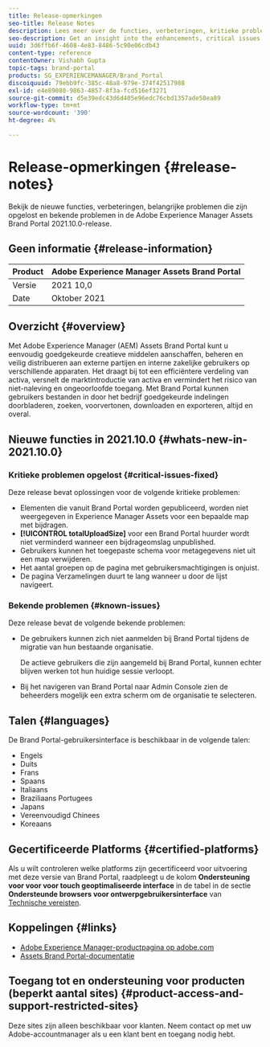 ```yaml
---
title: Release-opmerkingen
seo-title: Release Notes
description: Lees meer over de functies, verbeteringen, kritieke problemen die zijn opgelost en bekende problemen in de Adobe Experience Manager Assets Brand Portal 2021.10.0-release.
seo-description: Get an insight into the enhancements, critical issues fixed, and known issues in the Adobe Experience Manager Assets Brand Portal 2021.10.0 release.
uuid: 3d6ffb6f-4608-4e83-8486-5c90e06cdb43
content-type: reference
contentOwner: Vishabh Gupta
topic-tags: brand-portal
products: SG_EXPERIENCEMANAGER/Brand_Portal
discoiquuid: 79ebb9fc-385c-48a8-979e-374f42517988
exl-id: e4e89080-9863-4857-8f3a-fcd516ef3271
source-git-commit: d5e39edc43d6d405e96edc76cbd1357ade58ea89
workflow-type: tm+mt
source-wordcount: '390'
ht-degree: 4%

---
```


# Release-opmerkingen {#release-notes}

Bekijk de nieuwe functies, verbeteringen, belangrijke problemen die zijn opgelost en bekende problemen in de Adobe Experience Manager Assets Brand Portal 2021.10.0-release.

## Geen informatie {#release-information}

| Product | Adobe Experience Manager Assets Brand Portal |
|---|---|
| Versie | 2021 10,0 |
| Date | Oktober 2021 |

## Overzicht {#overview}

Met Adobe Experience Manager (AEM) Assets Brand Portal kunt u eenvoudig goedgekeurde creatieve middelen aanschaffen, beheren en veilig distribueren aan externe partijen en interne zakelijke gebruikers op verschillende apparaten. Het draagt bij tot een efficiëntere verdeling van activa, versnelt de marktintroductie van activa en vermindert het risico van niet-naleving en ongeoorloofde toegang. Met Brand Portal kunnen gebruikers bestanden in door het bedrijf goedgekeurde indelingen doorbladeren, zoeken, voorvertonen, downloaden en exporteren, altijd en overal.

## Nieuwe functies in 2021.10.0 {#whats-new-in-2021.10.0}

<!--
### New Features {#new-features}

This release includes the following new features:

* AEM Assets as a Cloud Service is now entitled to have a pre-configured Brand Portal instance. The Cloud Manager user can activate Brand Portal on the AEM Assets as a Cloud Service instance.

* Asset Sourcing feature is now available on AEM Assets as a Cloud Service. It allows the Brand Portal users to upload assets to the permitted contribution folders and publish the contribution folder from Brand Portal to AEM Assets as a Cloud Service instance. 

* An additional **[!UICONTROL Asset Download]** setting has been introduced under the **[!UICONTROL Download Settings]**. It creates a separate folder for each asset while downloading the folders, collections, or bulk download of assets. 
-->
<!-- 
* The **[!UICONTROL Download]** dialog is revamped in a list view with additional options to exclude the renditions which are not required, apply the same set of rules for similar asset types, and download the selected asset renditions.
-->

<!--
* The new **[!UICONTROL Download]** dialog now appears with all the renditions of the selected assets or folders containing assets in a list view, wherein the Brand Portal users can apply same set of renditions for similar asset types and download the selected asset renditions. 
-->

<!-- 
* Navigation to the **[!UICONTROL Files]**, **[!UICONTROL Collections]**, and **[!UICONTROL Shared Links]** is now possible from all the Brand Portal pages in one-click.  

* The **[!UICONTROL Renditions]** panel in the asset details page now allows the Brand Portal users to select the original asset and (or) specific asset renditions, and directly download them from the **[!UICONTROL Renditions]** panel without having to open the **[!UICONTROL Download]** dialog.
-->

<!--
Brand Portal users can exclude specific renditions which are not required and directly download the original asset and its renditions from the **[!UICONTROL Renditions]** panel on the asset details page. 
-->

<!-- 
* In addition to the existing **[!UICONTROL Download]** configurations, the Brand Portal administrators can also [configure permissions for different group of users]() to view and (or) download the original asset and its renditions from the asset details page. These configurations will define who can access and (or) download the asset renditions.
-->

<!--
### Enhancements {#enhancements}

Brand Portal 2021.08.0 is an internal release that introduces Business profiles for enterprise and teams customers to give organizations better control over their assets. 

This release includes the following enhancements:

* The users now have organization-specific entitlement on the new and migrated organizations. If a user is entitled to multiple organizations, the user has to select the organization at the time of login.

* The new users that are added in Admin Console must **Join Team** to get entitled to the organization. 

>[!NOTE]
>
>Business profiles are currently applicable for the new organizations that are created after August 16, 2021. 
>
>Until your organization is migrated, you can continue to use Adobe ID, Enterprise ID, or Federated ID types to access the organization.   
-->

<!-- 
* For folder download, a separate folder is created for each asset using share link irrespective of the **[!UICONTROL Download Settings]**. 
* The Brand Portal **[!UICONTROL Usage Report]** has been modified to reflect only the active Brand Portal users.
-->

<!--
* The threshold of session timeout for the guest users has been reduced from 2 hours to 15 minutes.
* The additional **[!UICONTROL View pages]** option has been removed for multi-page PDFs as the user can now view the PDF pages from the Adobe Document Cloud Viewer.
-->


### Kritieke problemen opgelost {#critical-issues-fixed}

Deze release bevat oplossingen voor de volgende kritieke problemen:

* Elementen die vanuit Brand Portal worden gepubliceerd, worden niet weergegeven in Experience Manager Assets voor een bepaalde map met bijdragen.
* **[!UICONTROL totalUploadSize]** voor een Brand Portal huurder wordt niet verminderd wanneer een bijdrageomslag unpublished.
* Gebruikers kunnen het toegepaste schema voor metagegevens niet uit een map verwijderen.
* Het aantal groepen op de pagina met gebruikersmachtigingen is onjuist.
* De pagina Verzamelingen duurt te lang wanneer u door de lijst navigeert.

<!--
* Asset Sourcing email notifications are not delivered for some organizations. 

* Video files with extension `.mov` are not running on Brand Portal. 

* In the **[!UICONTROL Smart Collections]** dropdown list, only ten saved collections are visible. 
-->
<!--
* *_deleted tenants are listed as valid tenant which fails during the execution of TenantCustomizers/TenantUpdates where tenant id is returned as /etc/tenants/`<nodename>`.
-->

<!--
In case only the original assets are downloaded, the asset reflects its own extension and does not open until the extension is manually changed to zip. 
* The user interface of the collection folder does not respond on clicking the navigation arrow. 
* **[!UICONTROL Create]** button is visible in the **[!UICONTROL Column]** view even when the folders are empty.
* **[!UICONTROL Omni search]** fails with a 414 error message (Request-URI Too Long) if the dispatcher is bypassed while accessing the Brand Portal instance.
* An empty zip folder is downloaded if the asset contains a comma (`,`) in the file name.
* The viewer users get the option to add users to the collection they have created. 
* Inconsistent behavior is experienced when an asset (thumbnail or web rendition) is downloaded using share link.

See [what's new in Brand Portal 2021.02.0](whats-new.md).
-->


### Bekende problemen {#known-issues}

Deze release bevat de volgende bekende problemen:

* De gebruikers kunnen zich niet aanmelden bij Brand Portal tijdens de migratie van hun bestaande organisatie.

   De actieve gebruikers die zijn aangemeld bij Brand Portal, kunnen echter blijven werken tot hun huidige sessie verloopt.

* Bij het navigeren van Brand Portal naar Admin Console zien de beheerders mogelijk een extra scherm om de organisatie te selecteren.


<!--
### Known Issues {#known-issues}

This release includes the following known issue:

* Search on the **[!UICONTROL Asset Reports]** shows processing on the product interface with no search result.
* The video DM encodes are not visible to the non-admin users on the asset details page.
* The alignment of the size of individual asset renditions and total download size is distorted in the Download dialog.
-->


<!--
* Download Settings configuration to configure asset download from Brand Portal. Fast download, custom renditions, and system renditions are the available configurations. 
-->

<!--
* Document Viewer has been introduced to enhance the PDF viewing experience. New options are available for viewing the PDF files in Brand Portal.

* Advances in the asset download process which improves the Brand Portal user experience while [downloading assets from Brand Portal](brand-portal-download-assets.md). Brand Portal administrators can configure **[!UICONTROL Fast Download]**, **[!UICONTROL Custom Renditions]**, and **[!UICONTROL System Renditions]** from the **[!UICONTROL Download]** settings. 

For details, see [what's new in Brand Portal 6.4.7](whats-new.md). 

### Critical Issues Fixed {#critical-issues-fixed-647}

This release includes fixes to the following critical issues:

* The viewer users are not permitted to share link for collections but the option to share is visible to them on the product interface.

* The **[!UICONTROL Download]** button on the options bar does not list all the licensed assets of the selected folder.

* The search takes longer to show the results for certain keywords.

* The **[!UICONTROL Agree]** and **[!UICONTROL Disagree]** check boxes does not appear on bulk selection of licensed and unlicensed assets during download.

* Filter-based search shows processing on the product interface with no search result. 

* The assets do not download from share link if the shared folder contains numerous and large assets.


### Known Issues {#known-issues-647}

This release includes the following known issues:

* If multiple assets are selected, license text does not appear on clicking Terms and Conditions on the license agreement page during download using share link.   

-->

## Talen {#languages}

De Brand Portal-gebruikersinterface is beschikbaar in de volgende talen:

* Engels
* Duits
* Frans
* Spaans
* Italiaans
* Braziliaans Portugees
* Japans
* Vereenvoudigd Chinees
* Koreaans

## Gecertificeerde Platforms {#certified-platforms}

Als u wilt controleren welke platforms zijn gecertificeerd voor uitvoering met deze versie van Brand Portal, raadpleegt u de kolom **Ondersteuning voor voor voor touch geoptimaliseerde interface** in de tabel in de sectie **Ondersteunde browsers voor ontwerpgebruikersinterface** van [Technische vereisten](https://experienceleague.adobe.com/docs/experience-manager-65/deploying/introduction/technical-requirements.html).

## Koppelingen {#links}

* [Adobe Experience Manager-productpagina op adobe.com](https://business.adobe.com/in/products/experience-manager/adobe-experience-manager.html)
* [Assets Brand Portal-documentatie](https://experienceleague.adobe.com/docs/experience-manager-brand-portal/using/home.html)

## Toegang tot en ondersteuning voor producten (beperkt aantal sites) {#product-access-and-support-restricted-sites}

Deze sites zijn alleen beschikbaar voor klanten. Neem contact op met uw Adobe-accountmanager als u een klant bent en toegang nodig hebt.

<!--
* [https://daycare.day.com](https://daycare.day.com) 
-->

<!--
* [Customer Support](https://helpx.adobe.com/contact.html)
-->
